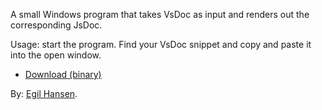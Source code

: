 A small Windows program that takes VsDoc as input and renders out the corresponding JsDoc.

Usage: start the program. Find your VsDoc snippet and copy and paste it into the open window.

- [Download (binary)](http://dl.egilhansen.com/programs/vsdoc-to-jsdoc-convert-setup.zip)

By: [Egil Hansen](http://egilhansen.com).